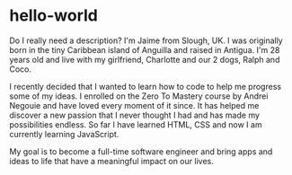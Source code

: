 # hello-world
Do I really need a description?
I'm Jaime from Slough, UK. I was originally born in the tiny Caribbean island of Anguilla and raised in Antigua. I'm 28 years old and live with my girlfriend, Charlotte and our 2 dogs, Ralph and Coco.

I recently decided that I wanted to learn how to code to help me progress some of my ideas. I enrolled on the Zero To Mastery course by Andrei Negouie and have loved every moment of it since. It has helped me discover a new passion that I never thought I had and has made my possibilities endless. So far I have learned HTML, CSS and now I am currently learning JavaScript.

My goal is to become a full-time software engineer and bring apps and ideas to life that have a meaningful impact on our lives.
